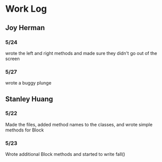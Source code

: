 # Work Log

## Joy Herman

### 5/24

wrote the left and right methods and made sure they didn't go out of the screen

### 5/27

wrote a buggy plunge


## Stanley Huang

### 5/22

Made the files, added method names to the classes, and wrote simple methods for Block

### 5/23

Wrote additional Block methods and started to write fall()
